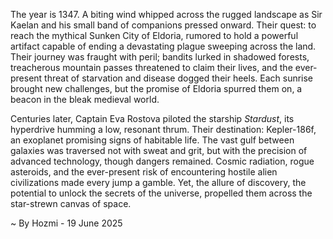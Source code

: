 
The year is 1347.  A biting wind whipped across the rugged landscape as Sir Kaelan and his small band of companions pressed onward.  Their quest: to reach the mythical Sunken City of Eldoria, rumored to hold a powerful artifact capable of ending a devastating plague sweeping across the land.  Their journey was fraught with peril; bandits lurked in shadowed forests, treacherous mountain passes threatened to claim their lives, and the ever-present threat of starvation and disease dogged their heels. Each sunrise brought new challenges, but the promise of Eldoria spurred them on, a beacon in the bleak medieval world.

Centuries later, Captain Eva Rostova piloted the starship *Stardust*, its hyperdrive humming a low, resonant thrum.  Their destination: Kepler-186f, an exoplanet promising signs of habitable life.  The vast gulf between galaxies was traversed not with sweat and grit, but with the precision of advanced technology, though dangers remained.  Cosmic radiation, rogue asteroids, and the ever-present risk of encountering hostile alien civilizations made every jump a gamble.  Yet, the allure of discovery, the potential to unlock the secrets of the universe, propelled them across the star-strewn canvas of space.

~ By Hozmi - 19 June 2025
